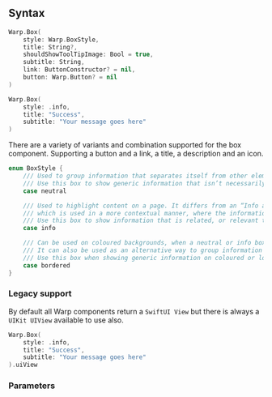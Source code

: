
## Syntax

```swift example
Warp.Box(
    style: Warp.BoxStyle,
    title: String?,
    shouldShowToolTipImage: Bool = true,
    subtitle: String,
    link: ButtonConstructor? = nil,
    button: Warp.Button? = nil
)
```

```swift example
Warp.Box(
    style: .info,
    title: "Success",
    subtitle: "Your message goes here"
)
```

There are a variety of variants and combination supported for the box component. Supporting a button and a link, a title, a description and an icon.

```swift example
enum BoxStyle {
    /// Used to group information that separates itself from other elements in a page layout.
    /// Use this box to show generic information that isn’t necessarily directly related to the main focus content on your page.
    case neutral

    /// Used to highlight content on a page. It differs from an “Info alert”, 
    /// which is used in a more contextual manner, where the information is presented to the user as a prompt to take action.
    /// Use this box to show information that is related, or relevant to the main focus content on your page.
    case info

    /// Can be used on coloured backgrounds, when a neutral or info box doesn’t work.
    /// It can also be used as an alternative way to group information on a page that might need a variation of grouped information.
    /// Use this box when showing generic information on coloured or low contrast backgrounds.
    case bordered
}
```

### Legacy support

By default all Warp components return a `SwiftUI View` but there is always a `UIKit UIView` available to use also.

```swift example
Warp.Box(
    style: .info,
    title: "Success",
    subtitle: "Your message goes here"
).uiView
```

### Parameters

<api-table type=iOS component="Box" />